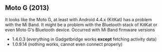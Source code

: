 ## Moto G (2013)
It looks like the Moto G, at least with Android 4.4.x (KitKat) has a problem with the Mi Band. It might be a problem with the Bluetooth stack of KitKat or even Moto G's Bluetooth device. 
Occurred with Mi Band firmware versions 
* 1.4.0.3 (everything in Gadgetbridge works **except** fetching activity data)
* 1.0.9.14 (nothing works, cannot even connect properly)
